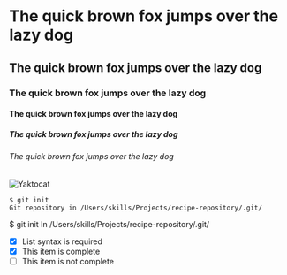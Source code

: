 # The quick brown fox jumps over the lazy dog
## The quick brown fox jumps over the lazy dog
### The quick brown fox jumps over the lazy dog
#### The quick brown fox jumps over the lazy dog
##### The quick brown fox jumps over the lazy dog
###### The quick brown fox jumps over the lazy dog

![Yaktocat](https://octodex.github.com/images/yaktocat.png)

```
$ git init
Git repository in /Users/skills/Projects/recipe-repository/.git/
```
$ git init
In /Users/skills/Projects/recipe-repository/.git/

- [x] List syntax is required
- [x] This item is complete
- [ ] This item is not complete
